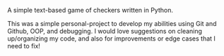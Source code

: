 A simple text-based game of checkers written in Python.

This was a simple personal-project to develop my abilities using Git and Github, OOP, and debugging.
I would love suggestions on cleaning up/organizing my code, and also for improvements or edge cases that I need to fix!
